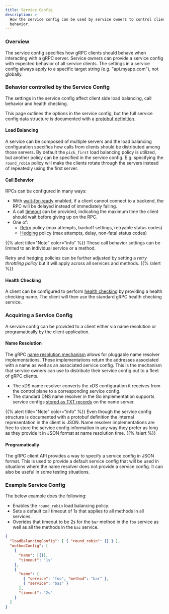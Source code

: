 ```yaml
---
title: Service Config
description: >-
  How the service config can be used by service owners to control client
  behavior.
---
```


### Overview

The service config specifies how gRPC clients should behave when interacting
with a gRPC server. Service owners can provide a service config with expected
behavior of all service clients. The settings in a service config always apply
to a specific target string (e.g. "api.myapp.com"), not globally.

### Behavior controlled by the Service Config

The settings in the service config affect client side load balancing, call
behavior and health checking.

This page outlines the options in the service config, but the full service
config data structure is documented with a [protobuf definition].

#### Load Balancing

A service can be composed of multiple servers and the load balancing
configuration specifies how calls from clients should be distributed among
those servers. By default the `pick_first` load balancing policy is utilized,
but another policy can be specified in the service config. E.g. specifying the
`round_robin` policy will make the clients rotate through the servers instead
of repeatedly using the first server.

#### Call Behavior

RPCs can be configured in many ways:

- With [wait-for-ready] enabled, if a client cannot connect to a backend, the
  RPC will be delayed instead of immediately failing.
- A call [timeout] can be provided, indicating the maximum time the client
  should wait before giving up on the RPC.
- One of:
  - [Retry] policy (max attempts, backoff settings, retryable status codes)
  - [Hedging] policy (max attempts, delay, non-fatal status codes)

{{% alert title="Note" color="info" %}}
These call behavior settings can be limited to an individual service or a
method.

Retry and hedging policies can be further adjusted by setting a *retry
throttling policy* but it will apply across all services and methods.
{{% /alert %}}

#### Health Checking

A client can be configured to perform [health checking] by providing a health
checking name. The client will then use the standard gRPC health checking
service.

### Acquiring a Service Config

A service config can be provided to a client either via name resolution or
programatically by the client application. 

#### Name Resolution

The gRPC [name resolution mechanism] allows for pluggable name resolver
implementations. These implementations return the addresses associated with a
name as well as an associated service config. This is the mechanism
that service owners can use to distribute their service config out to a fleet
of gRPC clients.

- The xDS name resolver converts the xDS configuration it receives from the
  control plane to a corresponding service config.
- The standard DNS name resolver in the Go implementation supports service
  configs [stored as TXT records] on the name server.

{{% alert title="Note" color="info" %}}
Even though the service config structure is documented with a protobuf
definition the internal representation in the client is JSON. Name resolver
implementations are free to store the service config information in any way they
prefer as long as they provide it in JSON format at name resolution time.
{{% /alert %}}


#### Programatically

The gRPC client API provides a way to specify a service config in JSON format.
This is used to provide a default service config that will be used in
situations where the name resolver does not provide a service config. It can
also be useful in some testing situations.

### Example Service Config

The below example does the following:

- Enables the `round_robin` load balancing policy.
- Sets a default call timeout of 1s that applies to all methods in all
  services.
- Overides that timeout to be 2s for the `bar` method in the `foo` service as
  well as all the methods in the `baz` service.


```json
{
  "loadBalancingConfig": [ { "round_robin": {} } ],
  "methodConfig": [
    {
      "name": [{}],
      "timeout": "1s"
    },
    {
      "name": [
        { "service": "foo", "method": "bar" },
        { "service": "baz" }
      ],
      "timeout": "2s"
    }
  ]
}
```

[protobuf definition]:https://github.com/grpc/grpc-proto/blob/master/grpc/service_config/service_config.proto
[timeout]:/docs/guides/deadlines/
[Retry]:https://grpc.io/docs/guides/retry/
[health checking]:/docs/guides/health-checking/
[Hedging]:/docs/guides/request-hedging/
[wait-for-ready]:/docs/guides/wait-for-ready/
[name resolution mechanism]:https://github.com/grpc/grpc/blob/master/doc/naming.md
[stored as TXT records]:https://github.com/grpc/proposal/blob/master/A2-service-configs-in-dns.md

